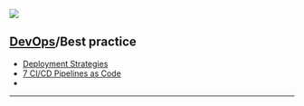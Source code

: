 [![](./resource/.png)](https://www.json.org/json-en.html)
## [DevOps]/Best practice



- [Deployment Strategies](https://www.kubermatic.com/blog/introduction-to-deployment-strategies/)
- [7 CI/CD Pipelines as Code](https://livebook.manning.com/book/terraform-in-action/chapter-7/v-10/)
- 
---
[DevOps]: <../../README.md>
